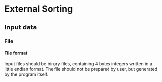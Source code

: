 # External Sorting

## Input data

### File

#### File format

Input files should be binary files, containing 4 bytes integers written in a little endian format. The file should not be prepared by user, but generated by the program itself.
